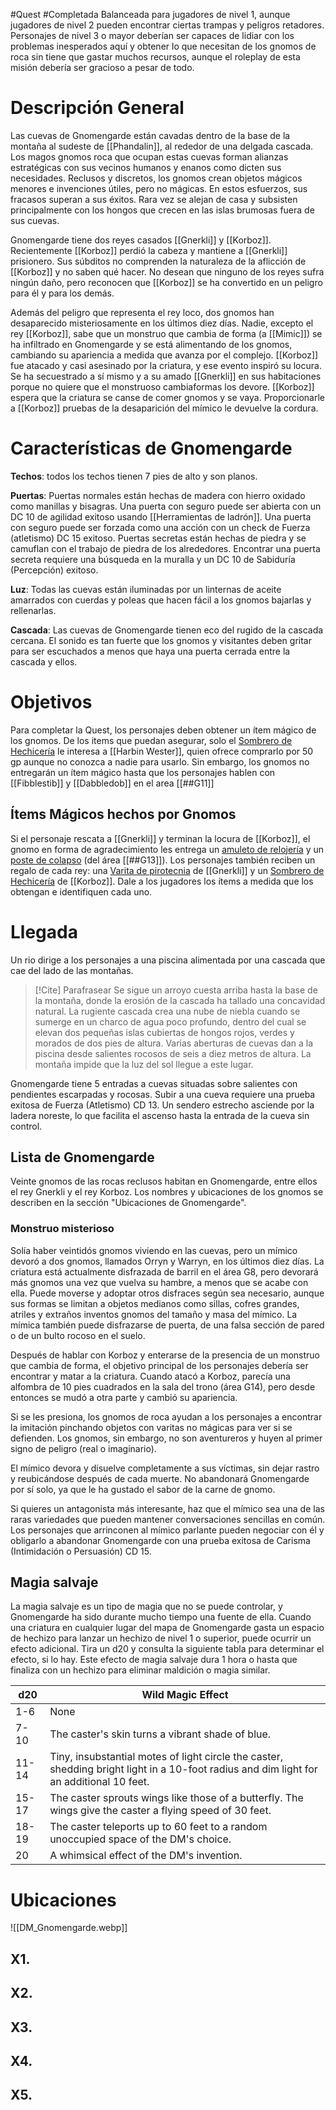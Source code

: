 #Quest #Completada 
Balanceada para jugadores de nivel 1, aunque jugadores de nivel 2 pueden encontrar ciertas trampas y peligros retadores. Personajes de nivel 3 o mayor deberían ser capaces de lidiar con los problemas inesperados aquí y obtener lo que necesitan de los gnomos de roca sin tiene que gastar muchos recursos, aunque el roleplay de esta misión debería ser gracioso a pesar de todo. 
# Descripción General
Las cuevas de Gnomengarde están cavadas dentro de la base de la montaña al sudeste de [[Phandalin]], al rededor de una delgada cascada. Los magos gnomos roca que ocupan estas cuevas forman alianzas estratégicas con sus vecinos humanos y enanos como dicten sus necesidades. Reclusos y discretos, los gnomos crean objetos mágicos menores e invenciones útiles, pero no mágicas. En estos esfuerzos, sus fracasos superan a sus éxitos. Rara vez se alejan de casa y subsisten principalmente con los hongos que crecen en las islas brumosas fuera de sus cuevas.

Gnomengarde tiene dos reyes casados [[Gnerkli]] y [[Korboz]]. Recientemente [[Korboz]] perdió la cabeza y mantiene a [[Gnerkli]] prisionero. Sus súbditos no comprenden la naturaleza de la aflicción de [[Korboz]] y no saben qué hacer. No desean que ninguno de los reyes sufra ningún daño, pero reconocen que [[Korboz]] se ha convertido en un peligro para él y para los demás.

Además del peligro que representa el rey loco, dos gnomos han desaparecido misteriosamente en los últimos diez días. Nadie, excepto el rey [[Korboz]], sabe que un monstruo que cambia de forma (a [[Mimic]]) se ha infiltrado en Gnomengarde y se está alimentando de los gnomos, cambiando su apariencia a medida que avanza por el complejo. [[Korboz]] fue atacado y casi asesinado por la criatura, y ese evento inspiró su locura. Se ha secuestrado a sí mismo y a su amado [[Gnerkli]] en sus habitaciones porque no quiere que el monstruoso cambiaformas los devore. [[Korboz]] espera que la criatura se canse de comer gnomos y se vaya. Proporcionarle a [[Korboz]] pruebas de la desaparición del mímico le devuelve la cordura.
# Características de Gnomengarde
**Techos**: todos los techos tienen 7 pies de alto y son planos.

**Puertas**: Puertas normales están hechas de madera con hierro oxidado como manillas y bisagras. Una puerta con seguro puede ser abierta con un DC 10 de agilidad exitoso usando [[Herramientas de ladrón]]. Una puerta con seguro puede ser forzada como una acción con un check de Fuerza (atletismo) DC 15 exitoso. Puertas secretas están hechas de piedra y se camuflan con el trabajo de piedra de los alrededores. Encontrar una puerta secreta requiere una búsqueda en la muralla y un DC 10 de Sabiduría (Percepción) exitoso.

**Luz**: Todas las cuevas están iluminadas por un linternas de aceite amarrados con cuerdas y poleas que hacen fácil a los gnomos bajarlas y rellenarlas.

**Cascada**: Las cuevas de Gnomengarde tienen eco del rugido de la cascada cercana. El sonido es tan fuerte que los gnomos y visitantes deben gritar para ser escuchados a menos que haya una puerta cerrada entre la cascada y ellos.
# Objetivos
Para completar  la Quest, los personajes deben obtener un ítem mágico de los gnomos. De los items que puedan asegurar, solo el [Sombrero de Hechicería](https://5e.tools/items.html#hat%20of%20wizardry_xge) le interesa a [[Harbin Wester]], quien ofrece comprarlo por 50 gp aunque no conozca a nadie para usarlo. Sin embargo, los gnomos no entregarán un ítem mágico hasta que los personajes hablen con [[Fibblestib]] y [[Dabbledob]] en el area [[##G11]]
## Ítems Mágicos hechos por Gnomos
Si el personaje rescata a [[Gnerkli]] y terminan la locura de [[Korboz]], el gnomo en forma de agradecimiento les entrega un [amuleto de relojería](https://5e.tools/items.html#clockwork%20amulet_xge) y un [poste de colapso](https://5e.tools/items.html#pole%20of%20collapsing_xge) (del área [[##G13]]). Los personajes también reciben un regalo de cada rey: una [Varita de pirotecnia](https://5e.tools/items.html#wand%20of%20pyrotechnics_xge) de [[Gnerkli]] y un [Sombrero de Hechicería](https://5e.tools/items.html#hat%20of%20wizardry_xge) de [[Korboz]]. Dale a los jugadores los ítems a medida que los obtengan e identifiquen cada uno.
# Llegada
Un rio dirige a los personajes a una piscina alimentada por una cascada que cae del lado de las montañas. 

> [!Cite] Parafrasear
> Se sigue un arroyo cuesta arriba hasta la base de la montaña, donde la erosión de la cascada ha tallado una concavidad natural. La rugiente cascada crea una nube de niebla cuando se sumerge en un charco de agua poco profundo, dentro del cual se elevan dos pequeñas islas cubiertas de hongos rojos, verdes y morados de dos pies de altura. Varias aberturas de cuevas dan a la piscina desde salientes rocosos de seis a diez metros de altura. La montaña impide que la luz del sol llegue a este lugar.

Gnomengarde tiene 5 entradas a cuevas situadas sobre salientes con pendientes escarpadas y rocosas. Subir a una cueva requiere una prueba exitosa de Fuerza (Atletismo) CD 13. Un sendero estrecho asciende por la ladera noreste, lo que facilita el ascenso hasta la entrada de la cueva sin control.
## Lista de Gnomengarde
Veinte gnomos de las rocas reclusos habitan en Gnomengarde, entre ellos el rey Gnerkli y el rey Korboz. Los nombres y ubicaciones de los gnomos se describen en la sección "Ubicaciones de Gnomengarde".
### Monstruo misterioso
Solía haber veintidós gnomos viviendo en las cuevas, pero un mímico devoró a dos gnomos, llamados Orryn y Warryn, en los últimos diez días. La criatura está actualmente disfrazada de barril en el área G8, pero devorará más gnomos una vez que vuelva su hambre, a menos que se acabe con ella. Puede moverse y adoptar otros disfraces según sea necesario, aunque sus formas se limitan a objetos medianos como sillas, cofres grandes, atriles y extraños inventos gnomos del tamaño y masa del mímico. La mímica también puede disfrazarse de puerta, de una falsa sección de pared o de un bulto rocoso en el suelo.

Después de hablar con Korboz y enterarse de la presencia de un monstruo que cambia de forma, el objetivo principal de los personajes debería ser encontrar y matar a la criatura. Cuando atacó a Korboz, parecía una alfombra de 10 pies cuadrados en la sala del trono (área G14), pero desde entonces se mudó a otra parte y cambió su apariencia.

Si se les presiona, los gnomos de roca ayudan a los personajes a encontrar la imitación pinchando objetos con varitas no mágicas para ver si se defienden. Los gnomos, sin embargo, no son aventureros y huyen al primer signo de peligro (real o imaginario).

El mímico devora y disuelve completamente a sus víctimas, sin dejar rastro y reubicándose después de cada muerte. No abandonará Gnomengarde por sí solo, ya que le ha gustado el sabor de la carne de gnomo.

Si quieres un antagonista más interesante, haz que el mímico sea una de las raras variedades que pueden mantener conversaciones sencillas en común. Los personajes que arrinconen al mímico parlante pueden negociar con él y obligarlo a abandonar Gnomengarde con una prueba exitosa de Carisma (Intimidación o Persuasión) CD 15.
## Magia salvaje
La magia salvaje es un tipo de magia que no se puede controlar, y Gnomengarde ha sido durante mucho tiempo una fuente de ella. Cuando una criatura en cualquier lugar del mapa de Gnomengarde gasta un espacio de hechizo para lanzar un hechizo de nivel 1 o superior, puede ocurrir un efecto adicional. Tira un d20 y consulta la siguiente tabla para determinar el efecto, si lo hay. Este efecto de magia salvaje dura 1 hora o hasta que finaliza con un hechizo para eliminar maldición o magia similar.

|d20|Wild Magic Effect|
|---|---|
|1-6|None|
|7-10|The caster's skin turns a vibrant shade of blue.|
|11-14|Tiny, insubstantial motes of light circle the caster, shedding bright light in a 10-foot radius and dim light for an additional 10 feet.|
|15-17|The caster sprouts wings like those of a butterfly. The wings give the caster a flying speed of 30 feet.|
|18-19|The caster teleports up to 60 feet to a random unoccupied space of the DM's choice.|
|20|A whimsical effect of the DM's invention.|
# Ubicaciones
![[DM_Gnomengarde.webp]]
## X1. 
## X2. 
## X3. 
## X4. 
## X5. 